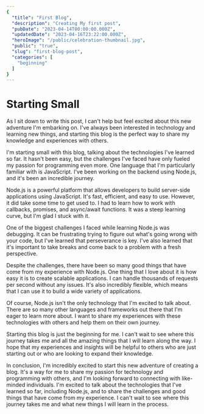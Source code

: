 ```yaml
---
{
  "title": "First Blog",
  "description": "Creating My first post",
  "pubDate": "2023-04-14T00:00:00.000Z",
  "updatedDate": "2023-04-16T23:22:00.000Z",
  "heroImage": "/public/celebration-thumbnail.jpg",
  "public": "true",
  "slug": "first-blog-post",
  "categories": [
    "beginning"
  ]
}
---
```


# Starting Small





As I sit down to write this post, I can't help but feel excited about this new adventure I'm embarking on. I've always been interested in technology and learning new things, and starting this blog is the perfect way to share my knowledge and experiences with others.

I'm starting small with this blog, talking about the technologies I've learned so far. It hasn't been easy, but the challenges I've faced have only fueled my passion for programming even more. One language that I'm particularly familiar with is JavaScript. I've been working on the backend using Node.js, and it's been an incredible journey.

Node.js is a powerful platform that allows developers to build server-side applications using JavaScript. It's fast, efficient, and easy to use. However, it did take some time to get used to. I had to learn how to work with callbacks, promises, and async/await functions. It was a steep learning curve, but I'm glad I stuck with it.

One of the biggest challenges I faced while learning Node.js was debugging. It can be frustrating trying to figure out what's going wrong with your code, but I've learned that perseverance is key. I've also learned that it's important to take breaks and come back to a problem with a fresh perspective.

Despite the challenges, there have been so many good things that have come from my experience with Node.js. One thing that I love about it is how easy it is to create scalable applications. I can handle thousands of requests per second without any issues. It's also incredibly flexible, which means that I can use it to build a wide variety of applications.

Of course, Node.js isn't the only technology that I'm excited to talk about. There are so many other languages and frameworks out there that I'm eager to learn more about. I want to share my experiences with these technologies with others and help them on their own journey.

Starting this blog is just the beginning for me. I can't wait to see where this journey takes me and all the amazing things that I will learn along the way. I hope that my experiences and insights will be helpful to others who are just starting out or who are looking to expand their knowledge.

In conclusion, I'm incredibly excited to start this new adventure of creating a blog. It's a way for me to share my passion for technology and programming with others, and I'm looking forward to connecting with like-minded individuals. I'm excited to talk about the technologies that I've learned so far, including Node.js, and to share the challenges and good things that have come from my experience. I can't wait to see where this journey takes me and what new things I will learn in the process.



